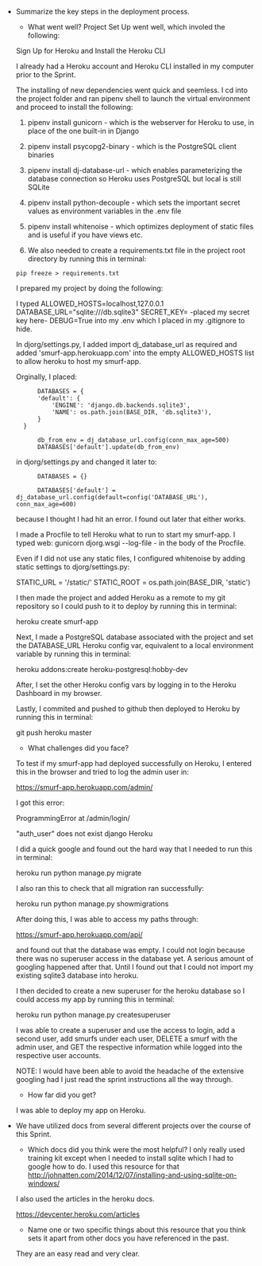 - Summarize the key steps in the deployment process. 
  - What went well?
  Project Set Up went well, which involed the following:

  Sign Up for Heroku and Install the Heroku CLI

  I already had a Heroku account and Heroku CLI installed in my computer prior to the Sprint.

  The installing of new dependencies went quick and seemless.
  I cd into the project folder and ran pipenv shell to launch the virtual environment and proceed to install the following:

    1) pipenv install gunicorn - which is the webserver for Heroku to use, in place of the one built-in in Django

    2) pipenv install psycopg2-binary - which is the PostgreSQL client binaries

    3) pipenv install dj-database-url - which enables parameterizing the database connection so Heroku uses PostgreSQL but local is still SQLite
    
    4) pipenv install python-decouple - which sets the important secret values as environment variables in the .env file
    
    5) pipenv install whitenoise - which optimizes deployment of static files and is useful if you have views etc.
    
    6) We also needed to create a requirements.txt file in the project root directory by running this in terminal: 
    
      pip freeze > requirements.txt

  I prepared my project by doing the following:

    I typed ALLOWED_HOSTS=localhost,127.0.0.1
            DATABASE_URL="sqlite:///db.sqlite3"
            SECRET_KEY= -placed my secret key here-
            DEBUG=True
       into my .env which I placed in my .gitignore to hide.

    In djorg/settings.py, I added import dj_database_url as required and added 'smurf-app.herokuapp.com' into the empty ALLOWED_HOSTS list to allow heroku to host my smurf-app.

    Orginally, I placed:

            DATABASES = {
            'default': {
                'ENGINE': 'django.db.backends.sqlite3',
                'NAME': os.path.join(BASE_DIR, 'db.sqlite3'),
            }
        }

            db_from_env = dj_database_url.config(conn_max_age=500)
            DATABASES['default'].update(db_from_env)

    in djorg/settings.py and changed it later to:

            DATABASES = {}

            DATABASES['default'] = dj_database_url.config(default=config('DATABASE_URL'), conn_max_age=600)

    because I thought I had hit an error. I found out later that either works.

  I made a Procfile to tell Heroku what to run to start my smurf-app. I typed web: gunicorn djorg.wsgi --log-file - in the body of the Procfile.

  Even if I did not use any static files, I configured whitenoise by adding static settings to djorg/settings.py:
  
    STATIC_URL = '/static/'
    STATIC_ROOT = os.path.join(BASE_DIR, 'static')

  I then made the project and added Heroku as a remote to my git repository so I could push to it to deploy by running this in terminal: 
  
    heroku create smurf-app

  Next, I made a PostgreSQL database associated with the project and set the DATABASE_URL Heroku config var, equivalent to a local environment variable by running this in terminal:

    heroku addons:create heroku-postgresql:hobby-dev

  After, I set the other Heroku config vars by logging in to the Heroku Dashboard in my browser.

  Lastly, I commited and pushed to github then deployed to Heroku by running this in terminal:

    git push heroku master

  - What challenges did you face? 

  To test if my smurf-app had deployed successfully on Heroku, I entered this in the browser and tried to log the admin user in:

    https://smurf-app.herokuapp.com/admin/

  I got this error:
  
   ProgrammingError at /admin/login/ 
   
   "auth_user" does not exist django Heroku

  I did a quick google and found out the hard way that I needed to run this in terminal:

    heroku run python manage.py migrate

  I also ran this to check that all migration ran successfully:

    heroku run python manage.py showmigrations

  After doing this, I was able to access my paths through: 

    https://smurf-app.herokuapp.com/api/

  and found out that the database was empty. I could not login because there was no superuser access in the database yet. A serious amount of googling happened after that. Until I found out that I could not import my existing sqlite3 database into heroku.

  I then decided to create a new superuser for the heroku database so I could access my app by running this in terminal:

    heroku run python manage.py createsuperuser

  I was able to create a superuser and use the access to login, add a second user, add smurfs under each user, DELETE a smurf with the admin user, and GET the respective information while logged into the respective user accounts.

  NOTE: I would have been able to avoid the headache of the extensive googling had I just read the sprint instructions all the way through.

  - How far did you get?

  I was able to deploy my app on Heroku.

- We have utilized docs from several different projects over the course of this Sprint.
  - Which docs did you think were the most helpful?
  I only really used training kit except when I needed to install sqlite which I had to google how to do. I used this
  resource for that http://johnatten.com/2014/12/07/installing-and-using-sqlite-on-windows/

  I also used the articles in the heroku docs.

  https://devcenter.heroku.com/articles

  - Name one or two specific things about this resource that you think sets it apart from other docs you have referenced in the past. 

  They are an easy read and very clear.

